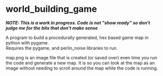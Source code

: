 # world_building_game
***NOTE: This is a work in progress.  Code is not "show ready" so don't judge me for the bits that don't make sense***

A program to build a procedurally generated, hex based game map in python with pygame.  
Requires the pygame, and perlin_noise libraries to run.

map.png is an image file that is created (or saved over) even time you run the code and generate a new map.
It is so you can look at the map as an image without needing to scroll around the map while the code is running.
